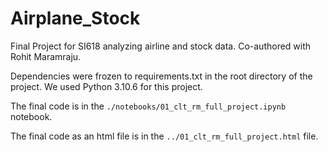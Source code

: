 # Airplane_Stock

Final Project for SI618 analyzing airline and stock data. Co-authored with Rohit Maramraju.

Dependencies were frozen to requirements.txt in the root directory of the project. We used Python 3.10.6 for this project.

The final code is in the `./notebooks/01_clt_rm_full_project.ipynb` notebook.

The final code as an html file is in the `../01_clt_rm_full_project.html` file.
